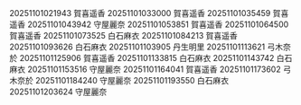 20251101021943 賀喜遥香
20251101033000 賀喜遥香
20251101035459 賀喜遥香
20251101043942 守屋麗奈
20251101053851 賀喜遥香
20251101064500 賀喜遥香
20251101073525 白石麻衣
20251101084213 賀喜遥香
20251101093626 白石麻衣
20251101103905 丹生明里
20251101113621 弓木奈於
20251101125906 賀喜遥香
20251101133815 白石麻衣
20251101143742 白石麻衣
20251101153516 守屋麗奈
20251101164041 賀喜遥香
20251101173602 弓木奈於
20251101184240 守屋麗奈
20251101193550 白石麻衣
20251101203624 守屋麗奈
